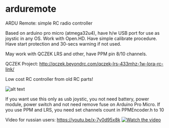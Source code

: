 # arduremote
ARDU Remote: simple RC radio controller

Based on arduino pro micro (atmega32u4), have h/w USB port for use as joystic in any OS.
Work with Open.HD.
Have simple calibrate procedure.
Have start protection and 30-secs warning if not used.

May work with QCZEK LRS and other, have PPM pin 8/10 channels.

QCZEK Project: http://qczek.beyondrc.com/qczek-lrs-433mhz-1w-lora-rc-link/

Low cost RC controller from old RC parts!

![alt text](https://github.com/whoim2/arduremote/blob/master/sheme.bmp?raw=true)

If you want use this only as usb joystic, you not need battery, power module, power switch and not need remove fuse on Arduino Pro Micro.
If you use PPM and LRS, you need set channels count in PPMEncoder.h to 10


Video for russian users: https://youtu.be/x-7y0d95x8k
[![Watch the video](https://github.com/whoim2/arduremote/blob/master/photo_title.jpg?raw=true)](https://youtu.be/x-7y0d95x8k)

